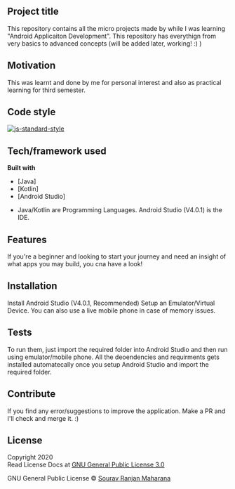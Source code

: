 ## Project title
This repository contains all the micro projects made by while I was learning "Android Applicaiton Development". This repository has everythign from very basics to advanced concepts (will be added later, working! :) )

## Motivation
This was learnt and done by me for personal interest and also as practical learning for third semester.

## Code style
[![js-standard-style](https://img.shields.io/badge/code%20style-standard-brightgreen.svg?style=flat)](https://github.com/feross/standard)

## Tech/framework used
<b>Built with</b>
- [Java]
- [Kotlin]
- [Android Studio]

* Java/Kotlin are Programming Languages. Android Studio (V4.0.1) is the IDE.

## Features
If you're a beginner and looking to start your journey and need an insight of what apps you may build, you cna have a look!

## Installation
Install Android Studio (V4.0.1, Recommended)
Setup an Emulator/Virtual Device. You can also use a live mobile phone in case of memory issues.

## Tests
To run them, just import the required folder into Android Studio and then run using emulator/mobile phone. All the deoendencies and requirments gets installed automatecally once you setup Android Studio and import the required folder.

## Contribute
If you find any error/suggestions to improve the application. Make a PR and I'll check and merge it. :)

## License
Copyright 2020 <br>
Read License Docs at <a href = "https://www.gnu.org/licenses/gpl-3.0.en.html">GNU General Public License 3.0</a>

GNU General Public License © [Sourav Ranjan Maharana](https://github.com/sauravsomxz)
